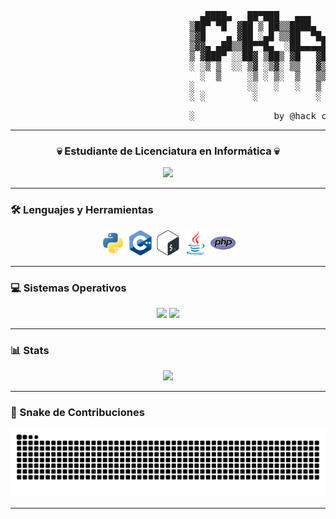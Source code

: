 <!-- ASCII ART -->
<pre>
                                    ▄████▄   ██▀███   ▄▄▄       ▄████▄   ██ ▄█▀ ▒█████    
                                  ▒██▀ ▀█  ▓██ ▒ ██▒▒████▄    ▒██▀ ▀█   ██▄█▒ ▒██▒  ██▒  
                                  ▒▓█    ▄ ▓██ ░▄█ ▒▒██  ▀█▄  ▒▓█    ▄ ▓███▄░ ▒██░  ██▒  
                                  ▒▓▓▄ ▄██▒▒██▀▀█▄  ░██▄▄▄▄██ ▒▓▓▄ ▄██▒▓██ █▄ ▒██   ██░  
                                  ▒ ▓███▀ ░░██▓ ▒██▒ ▓█   ▓██▒▒ ▓███▀ ░▒██▒ █▄░ ████▓▒░  
                                  ░ ░▒ ▒  ░░ ▒▓ ░▒▓░ ▒▒   ▓▒█░░ ░▒ ▒  ░▒ ▒▒ ▓▒░ ▒░▒░▒░   
                                    ░  ▒     ░▒ ░ ▒░  ▒   ▒▒ ░  ░  ▒   ░ ░▒ ▒░  ░ ▒ ▒░   
                                  ░          ░░   ░   ░   ▒   ░        ░ ░░ ░ ░ ░ ░ ▒    
                                  ░ ░         ░           ░  ░░ ░      ░  ░       ░ ░    
                                                                                          
                                  ░               by @hack_cracko                        
</pre>

---

<h3 align="center">💀 Estudiante de Licenciatura en Informática 💀</h3>
<p align="center">
  <img src="https://readme-typing-svg.herokuapp.com?font=Fira%20Code&size=24&color=00FF77&center=true&vCenter=true&width=760&lines=Backend%20%7C%20Seguridad%20Inform%C3%A1tica%20%7C%20An%C3%A1lisis%20de%20Datos" />
</p>


---

### 🛠️ Lenguajes y Herramientas
<p align="center">
  <img src="https://raw.githubusercontent.com/devicons/devicon/master/icons/python/python-original.svg" width="40" height="40"/>
  <img src="https://raw.githubusercontent.com/devicons/devicon/master/icons/cplusplus/cplusplus-original.svg" width="40" height="40"/>
  <img src="https://raw.githubusercontent.com/devicons/devicon/master/icons/bash/bash-original.svg" width="40" height="40"/>
  <img src="https://raw.githubusercontent.com/devicons/devicon/master/icons/java/java-original.svg" width="40" height="40"/>
  <img src="https://raw.githubusercontent.com/devicons/devicon/master/icons/php/php-original.svg" width="40" height="40"/>
</p>

---

### 💻 Sistemas Operativos
<p align="center">
  <img src="https://img.shields.io/badge/Linux-00ff77?style=for-the-badge&logo=linux&logoColor=black" />
  <img src="https://img.shields.io/badge/Windows-00a2ff?style=for-the-badge&logo=windows&logoColor=white" />
</p>


---

### 📊 Stats
<p align="center">
  <img src="https://github-readme-stats.vercel.app/api?username=Cracko34&show_icons=true&theme=radical&title_color=00ff77&icon_color=00ff77&text_color=9f9f9f&bg_color=000000" />
</p>

---

### 🐍 Snake de Contribuciones
<p align="center">
  <img src="https://github.com/Cracko34/Cracko34/blob/output/github-contribution-grid-snake.svg" alt="snake"/>
</p>

---

